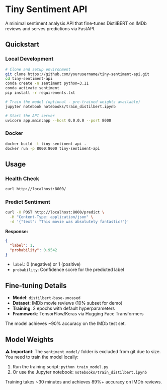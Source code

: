 # Tiny Sentiment API

A minimal sentiment analysis API that fine-tunes DistilBERT on IMDb reviews and serves predictions via FastAPI.

## Quickstart

### Local Development
```bash
# Clone and setup environment
git clone https://github.com/yourusername/tiny-sentiment-api.git
cd tiny-sentiment-api
conda create -n sentiment python=3.11
conda activate sentiment
pip install -r requirements.txt

# Train the model (optional - pre-trained weights available)
jupyter notebook notebooks/train_distilbert.ipynb

# Start the API server
uvicorn app.main:app --host 0.0.0.0 --port 8000
```

### Docker
```bash
docker build -t tiny-sentiment-api .
docker run -p 8000:8000 tiny-sentiment-api
```

## Usage

### Health Check
```bash
curl http://localhost:8000/
```

### Predict Sentiment
```bash
curl -X POST http://localhost:8000/predict \
  -H "Content-Type: application/json" \
  -d '{"text": "This movie was absolutely fantastic!"}'
```

**Response:**
```json
{
  "label": 1,
  "probability": 0.9542
}
```

- `label`: 0 (negative) or 1 (positive)
- `probability`: Confidence score for the predicted label

## Fine-tuning Details

- **Model**: `distilbert-base-uncased` 
- **Dataset**: IMDb movie reviews (10% subset for demo)
- **Training**: 2 epochs with default hyperparameters
- **Framework**: TensorFlow/Keras via Hugging Face Transformers

The model achieves ~90% accuracy on the IMDb test set.

## Model Weights

⚠️ **Important**: The `sentiment_model/` folder is excluded from git due to size. You need to train the model locally:

1. Run the training script: `python train_model.py` 
2. Or use the Jupyter notebook: `notebooks/train_distilbert.ipynb`

Training takes ~30 minutes and achieves 89%+ accuracy on IMDb reviews.